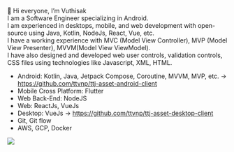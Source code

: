 👋 Hi everyone, I’m Vuthisak
<br/>
I am a Software Engineer specializing in Android. <br/>
I am experienced in desktops, mobile, and web development with open-source using Java, Kotlin, NodeJs, React, Vue, etc.  <br/>
I have a working experience with MVC (Model View Controller), MVP (Model View Presenter), MVVM(Model View ViewModel).  <br/>
I have also designed and developed web user controls, validation controls, CSS files using technologies like Javascript, XML, HTML.

- Android: Kotlin, Java, Jetpack Compose, Coroutine, MVVM, MVP, etc. -> https://github.com/ttvnp/ttj-asset-android-client
- Mobile Cross Platform: Flutter
- Web Back-End: NodeJS
- Web: ReactJs, VueJs
- Desktop: VueJs -> https://github.com/ttvnp/ttj-asset-desktop-client
- Git, Git flow
- AWS, GCP, Docker

<picture>
<source 
  srcset="https://github-readme-stats.vercel.app/api?username=vuthisak&show_icons=true&bg_color=00000000"
/>
<source
  srcset="https://github-readme-stats.vercel.app/api?username=vuthisak&show_icons=true&bg_color=00000000"
/>
<img src="https://github-readme-stats.vercel.app/api?username=vuthisak&show_icons=true" />
</picture>

<picture>
    <source srcset="https://github-readme-stats.vercel.app/api/top-langs/?username=vuthisak&layout=compact" />
</picture>

<!---
Vuthisak/Vuthisak is a ✨ special ✨ repository because its `README.md` (this file) appears on your GitHub profile.
You can click the Preview link to take a look at your changes.
--->
